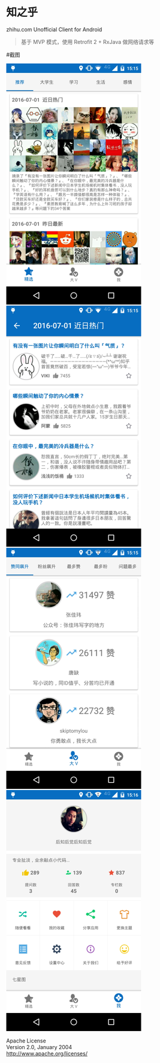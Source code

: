 # 知之乎   
zhihu.com Unofficial Client for Android   

>基于 MVP 模式，使用 Retrofit 2 + RxJava 做网络请求等   


#截图   

![](screenshot/1.png)   
![](screenshot/2.png)   
![](screenshot/3.png)   
![](screenshot/4.png)   
   
      
	     
		    
			
			

Apache License   
Version 2.0, January 2004   
http://www.apache.org/licenses/    



